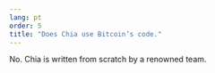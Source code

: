 ```yaml
---
lang: pt
order: 5
title: "Does Chia use Bitcoin’s code."
---
```


No. Chia is written from scratch by a renowned team.
